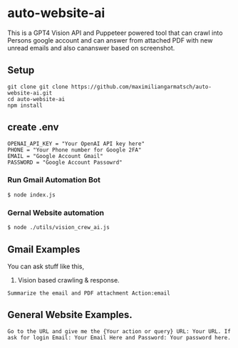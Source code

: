 # auto-website-ai

This is a GPT4 Vision API and Puppeteer powered tool that can crawl into Persons google account  and can answer from attached PDF with new unread emails and also cananswer based on screenshot.

## Setup

```code 
git clone git clone https://github.com/maximiliangarmatsch/auto-website-ai.git
cd auto-website-ai
npm install
```
## create .env
```
OPENAI_API_KEY = "Your OpenAI API key here"
PHONE = "Your Phone number for Google 2FA"
EMAIL = "Google Account Gmail"
PASSWORD = "Google Account Passowrd" 

```

### Run Gmail Automation Bot
```shell
$ node index.js
```

### Gernal Website automation

```shell
$ node ./utils/vision_crew_ai.js
```
## Gmail Examples

You can ask stuff like this,
1. Vision based crawling & response.
```
Summarize the email and PDF attachment Action:email
```

## General Website Examples.

```
Go to the URL and give me the {Your action or query} URL: Your URL. If ask for login Email: Your Email Here and Password: Your password here.
```